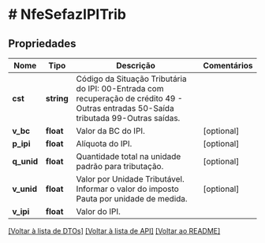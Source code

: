 # # NfeSefazIPITrib

## Propriedades

Nome | Tipo | Descrição | Comentários
------------ | ------------- | ------------- | -------------
**cst** | **string** | Código da Situação Tributária do IPI:  00-Entrada com recuperação de crédito  49 - Outras entradas  50-Saída tributada  99-Outras saídas. |
**v_bc** | **float** | Valor da BC do IPI. | [optional]
**p_ipi** | **float** | Alíquota do IPI. | [optional]
**q_unid** | **float** | Quantidade total na unidade padrão para tributação. | [optional]
**v_unid** | **float** | Valor por Unidade Tributável. Informar o valor do imposto Pauta por unidade de medida. | [optional]
**v_ipi** | **float** | Valor do IPI. |

[[Voltar à lista de DTOs]](../../README.md#models) [[Voltar à lista de API]](../../README.md#endpoints) [[Voltar ao README]](../../README.md)
